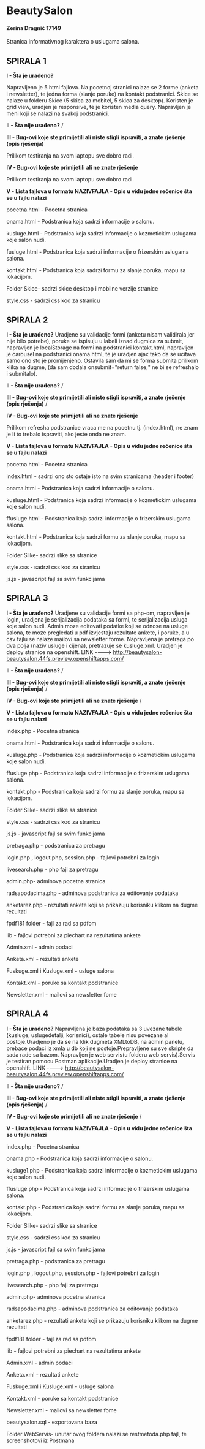# BeautySalon

#### Zerina Dragnić 17149

Stranica informativnog karaktera o uslugama salona.



## SPIRALA 1

**I  - Šta je urađeno?** 

Napravljeno je 5 html fajlova. Na pocetnoj stranici nalaze se 2 forme (anketa i newsletter), te jedna forma (slanje poruke) na kontakt podstranici. Skice se nalaze u folderu Skice (5 skica za mobitel, 5 skica za desktop). Koristen je grid view, uradjen je responsive, te je koristen media query. Napravljen je meni koji se nalazi na svakoj podstranici.

**II  - Šta nije urađeno?**
/

**III - Bug-ovi koje ste primijetili ali niste stigli ispraviti, a znate rješenje (opis rješenja)**

Prilikom testiranja na svom laptopu sve dobro radi.

**IV  - Bug-ovi koje ste primijetili ali ne znate rješenje**

Prilikom testiranja na svom laptopu sve dobro radi.



**V  - Lista fajlova u formatu NAZIVFAJLA - Opis u vidu jedne rečenice šta se u fajlu nalazi**


pocetna.html - Pocetna stranica 

onama.html - Podstranica koja sadrzi informacije o salonu.

kusluge.html - Podstranica koja sadrzi informacije o kozmetickim uslugama koje salon nudi.

fusluge.html - Podstranica koja sadrzi informacije o frizerskim uslugama salona.

kontakt.html - Podstranica koja sadrzi formu za slanje poruka, mapu sa lokacijom.

Folder Skice- sadrzi skice desktop i mobilne verzije stranice

style.css - sadrzi css kod za stranicu


## SPIRALA 2

**I  - Šta je urađeno?** 
Uradjene su validacije formi (anketu nisam validirala jer nije bilo potrebe), poruke se ispisuju u labeli iznad dugmica za submit,
napravljen je localStorage na formi na podstranici kontakt.html, napravljen je carousel na podstranici onama.html, te je uradjen
ajax tako da se ucitava samo ono sto je promijenjeno. Ostavila sam da mi se forma submita prilikom klika na dugme, (da sam dodala onsubmit="return false;" ne bi se refreshalo i submitalo).

**II  - Šta nije urađeno?**
/

**III - Bug-ovi koje ste primijetili ali niste stigli ispraviti, a znate rješenje (opis rješenja)**
/

**IV  - Bug-ovi koje ste primijetili ali ne znate rješenje**

Prilikom refresha podstranice vraca me na pocetnu tj. (index.html), ne znam je li to trebalo ispraviti, ako jeste onda ne znam.




**V  - Lista fajlova u formatu NAZIVFAJLA - Opis u vidu jedne rečenice šta se u fajlu nalazi**


pocetna.html - Pocetna stranica 

index.html - sadrzi ono sto ostaje isto na svim stranicama (header i footer)

onama.html - Podstranica koja sadrzi informacije o salonu.

kusluge.html - Podstranica koja sadrzi informacije o kozmetickim uslugama koje salon nudi.

ffusluge.html - Podstranica koja sadrzi informacije o frizerskim uslugama salona.

kontakt.html - Podstranica koja sadrzi formu za slanje poruka, mapu sa lokacijom.

Folder Slike- sadrzi slike sa stranice

style.css - sadrzi css kod za stranicu

js.js - javascript fajl sa svim funkcijama


## SPIRALA 3

**I  - Šta je urađeno?** 
Uradjene su validacije formi sa php-om, napravljen je login, uradjena je serijalizacija podataka sa formi, te serijalizacija usluga koje salon nudi. Admin moze editovati podatke koji se odnose na usluge salona, te moze pregledati u pdf izvjestaju rezultate ankete, i poruke, a u csv fajlu se nalaze mailovi sa newsletter forme. Napravljena je pretraga po dva polja (naziv usluge i cijena), pretrazuje se kusluge.xml. Uradjen je deploy stranice na openshift. LINK ----> http://beautysalon-beautysalon.44fs.preview.openshiftapps.com/

**II  - Šta nije urađeno?**
/

**III - Bug-ovi koje ste primijetili ali niste stigli ispraviti, a znate rješenje (opis rješenja)**
/

**IV  - Bug-ovi koje ste primijetili ali ne znate rješenje**
/

**V  - Lista fajlova u formatu NAZIVFAJLA - Opis u vidu jedne rečenice šta se u fajlu nalazi**



index.php - Pocetna stranica 

onama.html - Podstranica koja sadrzi informacije o salonu.

kusluge.php - Podstranica koja sadrzi informacije o kozmetickim uslugama koje salon nudi.

ffusluge.php - Podstranica koja sadrzi informacije o frizerskim uslugama salona.

kontakt.php - Podstranica koja sadrzi formu za slanje poruka, mapu sa lokacijom.

Folder Slike- sadrzi slike sa stranice

style.css - sadrzi css kod za stranicu

js.js - javascript fajl sa svim funkcijama

pretraga.php - podstranica za pretragu

login.php , logout.php, session.php - fajlovi potrebni za login

livesearch.php - php fajl za pretragu

admin.php- adminova pocetna stranica

radsapodacima.php - adminova podstranica za editovanje podataka

anketarez.php - rezultati ankete koji se prikazuju korisniku klikom na dugme rezultati

fpdf181 folder - fajl za rad sa pdfom

lib - fajlovi potrebni za piechart na rezultatima ankete

Admin.xml - admin podaci

Anketa.xml - rezultati ankete

Fuskuge.xml i Kusluge.xml - usluge salona

Kontakt.xml - poruke sa kontakt podstranice

Newsletter.xml - mailovi sa newsletter fome

## SPIRALA 4

**I  - Šta je urađeno?** 
Napravljena je baza podataka sa 3 uvezane tabele (kusluge, uslugedetalji, korisnici), ostale tabele nisu povezane al postoje.Uradjeno je da se na klik dugmeta XMLtoDB, na admin panelu, prebace podaci iz xmla u db koji ne postoje.Prepravljene su sve skripte da sada rade sa bazom. Napravljen je web servis(u folderu web servis).Servis je testiran pomocu Postman aplikacije.Uradjen je deploy stranice na openshift. LINK ----> http://beautysalon-beautysalon.44fs.preview.openshiftapps.com/

**II  - Šta nije urađeno?**
/

**III - Bug-ovi koje ste primijetili ali niste stigli ispraviti, a znate rješenje (opis rješenja)**
/

**IV  - Bug-ovi koje ste primijetili ali ne znate rješenje**
/

**V  - Lista fajlova u formatu NAZIVFAJLA - Opis u vidu jedne rečenice šta se u fajlu nalazi**



index.php - Pocetna stranica 

onama.php - Podstranica koja sadrzi informacije o salonu.

kusluge1.php - Podstranica koja sadrzi informacije o kozmetickim uslugama koje salon nudi.

ffusluge.php - Podstranica koja sadrzi informacije o frizerskim uslugama salona.

kontakt.php - Podstranica koja sadrzi formu za slanje poruka, mapu sa lokacijom.

Folder Slike- sadrzi slike sa stranice

style.css - sadrzi css kod za stranicu

js.js - javascript fajl sa svim funkcijama

pretraga.php - podstranica za pretragu

login.php , logout.php, session.php - fajlovi potrebni za login

livesearch.php - php fajl za pretragu

admin.php- adminova pocetna stranica

radsapodacima.php - adminova podstranica za editovanje podataka

anketarez.php - rezultati ankete koji se prikazuju korisniku klikom na dugme rezultati

fpdf181 folder - fajl za rad sa pdfom

lib - fajlovi potrebni za piechart na rezultatima ankete

Admin.xml - admin podaci

Anketa.xml - rezultati ankete

Fuskuge.xml i Kusluge.xml - usluge salona

Kontakt.xml - poruke sa kontakt podstranice

Newsletter.xml - mailovi sa newsletter fome

beautysalon.sql - exportovana baza

Folder WebServis- unutar ovog foldera nalazi se restmetoda.php fajl, te screenshotovi iz Postmana


